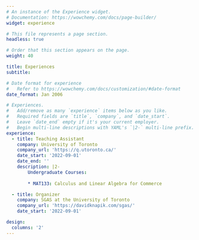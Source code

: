 ```yaml
---
# An instance of the Experience widget.
# Documentation: https://wowchemy.com/docs/page-builder/
widget: experience

# This file represents a page section.
headless: true

# Order that this section appears on the page.
weight: 40

title: Experiences
subtitle:

# Date format for experience
#   Refer to https://wowchemy.com/docs/customization/#date-format
date_format: Jan 2006

# Experiences.
#   Add/remove as many `experience` items below as you like.
#   Required fields are `title`, `company`, and `date_start`.
#   Leave `date_end` empty if it's your current employer.
#   Begin multi-line descriptions with YAML's `|2-` multi-line prefix.
experience:
  - title: Teaching Assistant
    company: University of Toronto
    company_url: 'https://q.utoronto.ca/'
    date_start: '2022-09-01'
    date_end: ''
    description: |2-
        Undergraduate Courses:
        
        * MAT133: Calculus and Linear Algebra for Commerce

  - title: Organizer
    company: SGAS at the University of Toronto
    company_url: 'https://davidknapik.com/sgas/'
    date_start: '2022-09-01'

design:
  columns: '2'
---
```

